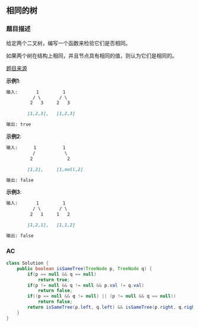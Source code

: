 ## 相同的树

### 题目描述

给定两个二叉树，编写一个函数来检验它们是否相同。

如果两个树在结构上相同，并且节点具有相同的值，则认为它们是相同的。

[题目来源](https://leetcode-cn.com/problems/same-tree/)

**示例1**:

```markdown
输入:       1         1
          / \       / \
         2   3     2   3

        [1,2,3],   [1,2,3]
```

```markdown
输出: true
```

**示例2**:

```markdown
输入:      1          1
          /           \
         2             2

        [1,2],     [1,null,2]
```

```markdown
输出: false
```

**示例3**:

```markdown
输入:       1         1
          / \       / \
         2   1     1   2

        [1,2,1],   [1,1,2]
```

```markdown
输出: false
```

### AC

```java
class Solution {
    public boolean isSameTree(TreeNode p, TreeNode q) {
        if(p == null && q == null)
            return true;
        if(p != null && q != null && p.val != q.val)
            return false;
        if((p == null && q != null) || (p != null && q == null))
            return false;
        return isSameTree(p.left, q.left) && isSameTree(p.right, q.right);
    }
}
```